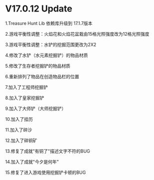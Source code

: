 # V17.0.12 Update

1.Treasure Hunt Lib 依赖库升级到 17.1.7版本

2.游戏平衡性调整：火焰花和火焰花盆栽由15格光照强度改为12格光照强度

3.游戏平衡性调整：水铲的挖掘范围更改为2X2

4.修改了水铲（水元素挖掘铲）的物品材质

5.修改了生存者挖掘铲的物品材质

6.重新排列了物品在创造物品栏的位置

7.加入了工程师挖掘铲

8.加入了皇家挖掘铲

9.加入了大师铲（大师挖掘铲）

10.加入了挂历

11.加入了碎沙

12.加入了碎铜矿

13.修复了成就"有铜了"描述文字不符的BUG

14.加入了成就"今夕是何年"

15.修复了进入游戏使用挖掘铲卡顿的BUG





